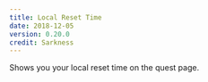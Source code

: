 ```yaml
---
title: Local Reset Time
date: 2018-12-05
version: 0.20.0
credit: Sarkness
---
```


Shows you your local reset time on the quest page.

